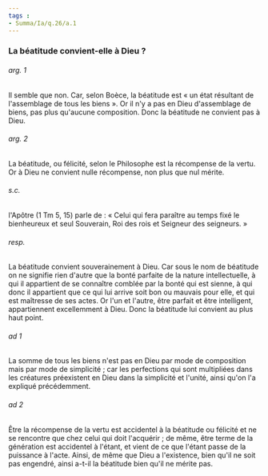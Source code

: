 ```yaml
---
tags : 
- Summa/Ia/q.26/a.1
---
```


### La béatitude convient-elle à Dieu ?

###### arg. 1
Il semble que non. Car, selon Boèce, la béatitude est « un état résultant de l'assemblage de tous les biens ». Or il n'y a pas en Dieu d'assemblage de biens, pas plus qu'aucune composition. Donc la béatitude ne convient pas à Dieu. 

###### arg. 2
La béatitude, ou félicité, selon le Philosophe est la récompense de la vertu. Or à Dieu ne convient nulle récompense, non plus que nul mérite. 

###### s.c.
l'Apôtre (1 Tm 5, 15) parle de : « Celui qui fera paraître au temps fixé le bienheureux et seul Souverain, Roi des rois et Seigneur des seigneurs. » 

###### resp.
La béatitude convient souverainement à Dieu. Car sous le nom de béatitude on ne signifie rien d'autre que la bonté parfaite de la nature intellectuelle, à qui il appartient de se connaître comblée par la bonté qui est sienne, à qui donc il appartient que ce qui lui arrive soit bon ou mauvais pour elle, et qui est maîtresse de ses actes. Or l'un et l'autre, être parfait et être intelligent, appartiennent excellemment à Dieu. Donc la béatitude lui convient au plus haut point. 

###### ad 1
La somme de tous les biens n'est pas en Dieu par mode de composition mais par mode de simplicité ; car les perfections qui sont multipliées dans les créatures préexistent en Dieu dans la simplicité et l'unité, ainsi qu'on l'a expliqué précédemment. 

###### ad 2
Être la récompense de la vertu est accidentel à la béatitude ou félicité et ne se rencontre que chez celui qui doit l'acquérir ; de même, être terme de la génération est accidentel à l'étant, et vient de ce que l'étant passe de la puissance à l'acte. Ainsi, de même que Dieu a l'existence, bien qu'il ne soit pas engendré, ainsi a-t-il la béatitude bien qu'il ne mérite pas. 



